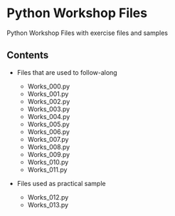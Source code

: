 # Python Workshop Files

Python Workshop Files with exercise files and samples

## Contents

* Files that are used to follow-along
  * Works_000.py
  * Works_001.py
  * Works_002.py
  * Works_003.py
  * Works_004.py
  * Works_005.py
  * Works_006.py
  * Works_007.py
  * Works_008.py
  * Works_009.py
  * Works_010.py
  * Works_011.py
  
* Files used as practical sample
  * Works_012.py
  * Works_013.py